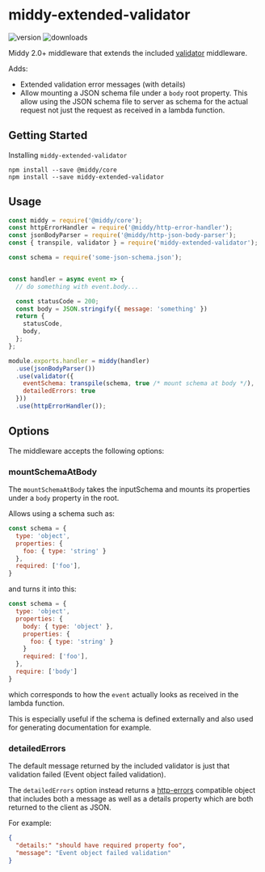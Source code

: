 # middy-extended-validator

![version](https://img.shields.io/npm/v/middy-extended-validator) ![downloads](https://img.shields.io/npm/dm/middy-extended-validator)

Middy 2.0+ middleware that extends the included [validator](https://github.com/middyjs/middy/blob/master/packages/validator) middleware.

Adds:
- Extended validation error messages (with details)
- Allow mounting a JSON schema file under a `body` root property. This allow using the JSON schema file to server as schema for the actual request not just the request as received in a lambda function.

## Getting Started

Installing `middy-extended-validator`

```
npm install --save @middy/core
npm install --save middy-extended-validator
```

## Usage


```javascript
const middy = require('@middy/core');
const httpErrorHandler = require('@middy/http-error-handler');
const jsonBodyParser = require('@middy/http-json-body-parser');
const { transpile, validator } = require('middy-extended-validator');

const schema = require('some-json-schema.json');


const handler = async event => {
  // do something with event.body...

  const statusCode = 200;
  const body = JSON.stringify({ message: 'something' })
  return {
    statusCode,
    body,
  };
};

module.exports.handler = middy(handler)
  .use(jsonBodyParser())
  .use(validator({
    eventSchema: transpile(schema, true /* mount schema at body */),
    detailedErrors: true
  }))
  .use(httpErrorHandler());
```

## Options

The middleware accepts the following options:

### mountSchemaAtBody

The `mountSchemaAtBody` takes the inputSchema and mounts its properties under a `body` property in the root.

Allows using a schema such as:

```js
const schema = {
  type: 'object',
  properties: {
    foo: { type: 'string' }
  },
  required: ['foo'],
}
```

and turns it into this:

```js
const schema = {
  type: 'object',
  properties: {
    body: { type: 'object' },
    properties: {
      foo: { type: 'string' }
    }
    required: ['foo'],
  },
  require: ['body']
}
```

which corresponds to how the `event` actually looks as received in the lambda function.

This is especially useful if the schema is defined externally and also used for
generating documentation for example.

### detailedErrors

The default message returned by the included validator is just that validation
failed (Event object failed validation).

The `detailedErrors` option instead returns a
[http-errors](https://www.npmjs.com/package/http-errors) compatible object that
includes both a message as well as a details property which are both
returned to the client as JSON.

For example:

```json
{
  "details:" "should have required property foo",
  "message": "Event object failed validation"
}
```
